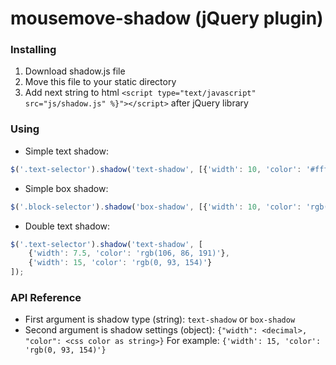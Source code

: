 mousemove-shadow (jQuery plugin)
================================

### Installing

1. Download shadow.js file
2. Move this file to your static directory
3. Add next string to html `<script type="text/javascript" src="js/shadow.js" %}"></script>` after jQuery library

### Using

- Simple text shadow: 
``` javascript
$('.text-selector').shadow('text-shadow', [{'width': 10, 'color': '#ffffff'}]);
```
- Simple box shadow:
``` javascript
$('.block-selector').shadow('box-shadow', [{'width': 10, 'color': 'rgb(0, 93, 154)'}]);
```
- Double text shadow:
``` javascript
$('.text-selector').shadow('text-shadow', [
    {'width': 7.5, 'color': 'rgb(106, 86, 191)'},
    {'width': 15, 'color': 'rgb(0, 93, 154)'}
]);
```

### API Reference

- First argument is shadow type (string): `text-shadow` or `box-shadow`
- Second argument is shadow settings (object): `{"width": <decimal>, "color": <css color as string>}`
  For example: `{'width': 15, 'color': 'rgb(0, 93, 154)'}`
